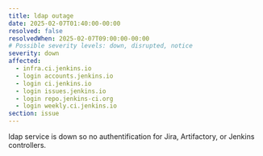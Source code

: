 ```yaml
---
title: ldap outage
date: 2025-02-07T01:40:00-00:00
resolved: false
resolvedWhen: 2025-02-07T09:00:00-00:00
# Possible severity levels: down, disrupted, notice
severity: down
affected:
  - infra.ci.jenkins.io
  - login accounts.jenkins.io
  - login ci.jenkins.io
  - login issues.jenkins.io
  - login repo.jenkins-ci.org
  - login weekly.ci.jenkins.io
section: issue
---
```


ldap service is down so no authentification for Jira, Artifactory, or Jenkins controllers.
